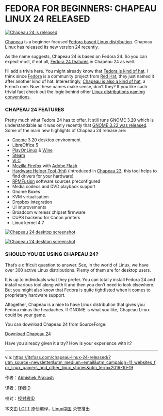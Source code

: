 FEDORA FOR BEGINNERS: CHAPEAU LINUX 24 RELEASED
===================

[![Chapeau 24 is released](https://itsfoss.com/wp-content/uploads/2016/09/chapeau-24-release.jpg)][24]

[Chapeau][23] is a beginner focused [Fedora based Linux distribution][22]. Chapeau Linux has released its new version 24 recently.

As the name suggests, Chapeau 24 is based on Fedora 24\. So you can expect most, if not all, [Fedora 24 features][21] in Chapeau 24 as well.

I’ll add a trivia here. You might already know that [Fedora is kind of hat][20]. I think since [Fedora][19] is a community project from [Red Hat][18], they just named it after another kind of hat. Interestingly, [Chapeau is also a kind of hat][17], a French one. Now these names make sense, don’t they? If you like such trivial fact check out the logic behind other [Linux distributions naming conventions][16].

### CHAPEAU 24 FEATURES

Pretty much what Fedora 24 has to offer. It still runs GNOME 3.20 which is understandable as it was only recently that [GNOME 3.22 was released][15]. Some of the main new highlights of Chapeau 24 release are:

*   [Gnome][10] 3.20 desktop environment
*   LibreOffice 5
*   [PlayOnLinux][9] & [Wine][8]
*   [Steam][7]
*   [VLC][6]
*   [Mozilla Firefox][5] with [Adobe Flash][4].
*   [Hardware Helper Tool (hht)][3] (introduced in [Chapeau 23][2], this tool helps to find drivers for your hardware)
*   [RPMFusion][1] software sources preconfigured
*   Media codecs and DVD playback support
*   Gnome Boxes
*   KVM virtualisation
*   Dropbox integration
*   UI improvements
*   Broadcom wireless chipset firmware
*   CUPS backend for Canon printers
*   Linux kernel 4.7

[![Chapeau 24 desktop screenshot](https://itsfoss.com/wp-content/uploads/2016/09/chapeau-24-desktop-1.jpg)][14]

[![Chapeau 24 desktop screenshot](https://itsfoss.com/wp-content/uploads/2016/09/chapeau-24_desktop_wine.jpg)][13]

### SHOULD YOU BE USING CHAPEAU 24?

That’s a difficult question to answer. See, in the world of Linux, we have over 300 active Linux distributions. Plenty of them are for desktop users.

It is up to individuals what they prefer. You can totally install Fedora 24 and install various tool along with it and then you don’t need to look elsewhere. But you might also know that Fedora is quite tightfisted when it comes to proprietary hardware support.

Altogether, Chapeau is a nice to have Linux distribution that gives you Fedora minus the headaches. If GNOME is what you like, Chapeau Linux could be your game.

You can download Chapeau 24 from SourceForge:

[Download Chapeau 24][12]

Have you already given it a try? How is your experience with it?

--------------------------------------------------------------------------------

via: https://itsfoss.com/chapeau-linux-24-released/?utm_source=newsletter&utm_medium=email&utm_campaign=11_websites_for_linux_gamers_and_other_linux_stories&utm_term=2016-10-19

作者：[Abhishek Prakash ][a]

译者：[译者ID](https://github.com/译者ID)

校对：[校对者ID](https://github.com/校对者ID)

本文由 [LCTT](https://github.com/LCTT/TranslateProject) 原创编译，[Linux中国](https://linux.cn/) 荣誉推出

[a]:https://itsfoss.com/author/abhishek/
[1]:http://rpmfusion.org/
[2]:https://itsfoss.com/chapeau-23-armstrong-released/
[3]:http://chapeaulinux.org/hardware-helper-tool
[4]:http://www.adobe.com/products/flashplayer.html
[5]:https://www.mozilla.org/en-US/firefox/desktop
[6]:http://www.videolan.org/
[7]:https://itsfoss.com/install-steam-ubuntu-linux/
[8]:https://itsfoss.com/use-windows-applications-linux/
[9]:http://www.playonlinux.com/
[10]:http://www.gnome.org/
[12]:https://sourceforge.net/projects/chapeau/files/releases/Chapeau_24_x86-64.iso/download
[13]:https://itsfoss.com/wp-content/uploads/2016/09/chapeau-24_desktop_wine.jpg
[14]:https://itsfoss.com/wp-content/uploads/2016/09/chapeau-24-desktop-1.jpg
[15]:https://itsfoss.com/gnome-3-22-new-features/
[16]:https://itsfoss.com/linux-code-names/
[17]:https://en.wikipedia.org/wiki/Chapeau
[18]:https://www.redhat.com/en
[19]:https://getfedora.org/
[20]:https://en.wikipedia.org/wiki/Fedora
[21]:https://itsfoss.com/fedora-24-released/
[22]:https://itsfoss.com/best-fedora-linux-distributions/
[23]:http://chapeaulinux.org/
[24]:https://itsfoss.com/wp-content/uploads/2016/09/chapeau-24-release.jpg
